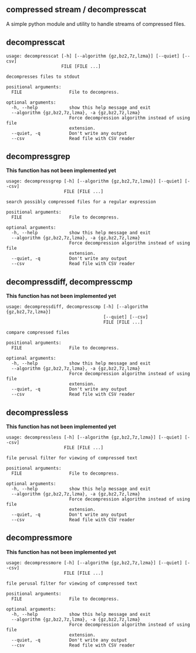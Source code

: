compressed stream / decompresscat
---------------------------------

A simple python module and utility to handle streams of compressed files.

## decompresscat

```text
usage: decompresscat [-h] [--algorithm {gz,bz2,7z,lzma}] [--quiet] [--csv]
                     FILE [FILE ...]

decompresses files to stdout

positional arguments:
  FILE                  File to decompress.

optional arguments:
  -h, --help            show this help message and exit
  --algorithm {gz,bz2,7z,lzma}, -a {gz,bz2,7z,lzma}
                        Force decompression algorithm instead of using file
                        extension.
  --quiet, -q           Don't write any output
  --csv                 Read file with CSV reader
```

##  decompressgrep

**This function has not been implemented yet**

```text
usage: decompressgrep [-h] [--algorithm {gz,bz2,7z,lzma}] [--quiet] [--csv]
                      FILE [FILE ...]

search possibly compressed files for a regular expression

positional arguments:
  FILE                  File to decompress.

optional arguments:
  -h, --help            show this help message and exit
  --algorithm {gz,bz2,7z,lzma}, -a {gz,bz2,7z,lzma}
                        Force decompression algorithm instead of using file
                        extension.
  --quiet, -q           Don't write any output
  --csv                 Read file with CSV reader
```

## decompressdiff, decompresscmp

**This function has not been implemented yet**

```text
usage: decompressdiff, decompresscmp [-h] [--algorithm {gz,bz2,7z,lzma}]
                                     [--quiet] [--csv]
                                     FILE [FILE ...]

compare compressed files

positional arguments:
  FILE                  File to decompress.

optional arguments:
  -h, --help            show this help message and exit
  --algorithm {gz,bz2,7z,lzma}, -a {gz,bz2,7z,lzma}
                        Force decompression algorithm instead of using file
                        extension.
  --quiet, -q           Don't write any output
  --csv                 Read file with CSV reader
```

## decompressless

**This function has not been implemented yet**

```text
usage: decompressless [-h] [--algorithm {gz,bz2,7z,lzma}] [--quiet] [--csv]
                      FILE [FILE ...]

file perusal filter for viewing of compressed text

positional arguments:
  FILE                  File to decompress.

optional arguments:
  -h, --help            show this help message and exit
  --algorithm {gz,bz2,7z,lzma}, -a {gz,bz2,7z,lzma}
                        Force decompression algorithm instead of using file
                        extension.
  --quiet, -q           Don't write any output
  --csv                 Read file with CSV reader
```

## decompressmore


**This function has not been implemented yet**

```text
usage: decompressmore [-h] [--algorithm {gz,bz2,7z,lzma}] [--quiet] [--csv]
                      FILE [FILE ...]

file perusal filter for viewing of compressed text

positional arguments:
  FILE                  File to decompress.

optional arguments:
  -h, --help            show this help message and exit
  --algorithm {gz,bz2,7z,lzma}, -a {gz,bz2,7z,lzma}
                        Force decompression algorithm instead of using file
                        extension.
  --quiet, -q           Don't write any output
  --csv                 Read file with CSV reader
```
